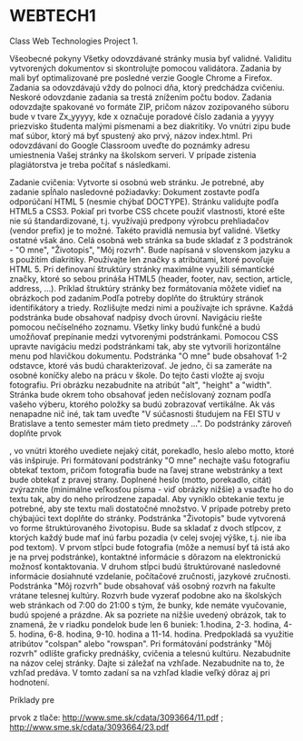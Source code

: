 # WEBTECH1
Class Web Technologies Project 1.


Všeobecné pokyny
Všetky odovzdávané stránky musia byť validné. Validitu vytvorených dokumentov si skontrolujte pomocou validátora.
Zadania by mali byť optimalizované pre posledné verzie Google Chrome a Firefox.
Zadania sa odovzdávajú vždy do polnoci dňa, ktorý predchádza cvičeniu.
Neskoré odovzdanie zadania sa trestá znížením počtu bodov.
Zadania odovzdajte spakované vo formáte ZIP, pričom názov zozipovaného súboru bude v tvare Zx_yyyyy, kde x označuje poradové číslo zadania a yyyyy priezvisko študenta malými písmenami a bez diakritiky. Vo vnútri zipu bude mať súbor, ktorý má byť spustený ako prvý, názov index.html.
Pri odovzdávaní do Google Classroom uveďte do poznámky adresu umiestnenia Vašej stránky na školskom serveri.
V prípade zistenia plagiátorstva je treba počítať s následkami.

Zadanie cvičenia:
Vytvorte si osobnú web stránku. Je potrebné, aby zadanie spĺňalo nasledovné požiadavky:
Dokument zostavte podľa odporúčaní HTML 5 (nesmie chýbať DOCTYPE).
Stránku validujte podľa HTML5 a CSS3. Pokiaľ pri tvorbe CSS chcete použiť vlastnosti, ktoré ešte nie sú štandardizované, t.j. využívajú predpony výrobcu prehliadačov (vendor prefix) je to možné. Takéto pravidlá nemusia byť validné. Všetky ostatné však áno.
Celá osobná web stránka sa bude skladať z 3 podstránok - "O mne", "Životopis", "Môj rozvrh". Bude napísaná v slovenskom jazyku a s použitím diakritiky.
Používajte len značky s atribútami, ktoré povoľuje HTML 5. Pri definovaní štruktúry stránky maximálne využili sémantické značky, ktoré so sebou prináša HTML5 (header, footer, nav, section, article, address, ...). Príklad štruktúry stránky bez formátovania môžete vidieť na obrázkoch pod zadaním.Podľa potreby doplňte do štruktúry stránok identifikátory a triedy. Rozlišujte medzi nimi a používajte ich správne.
Každá podstránka bude obsahovať nadpisy dvoch úrovní.
Navigáciu riešte pomocou nečíselného zoznamu. Všetky linky budú funkčné a budú umožňovať prepínanie medzi vytvorenými podstránkami. Pomocou CSS upravte navigáciu medzi podstránkami tak, aby ste vytvorili horizontálne menu pod hlavičkou dokumentu.
Podstránka "O mne" bude obsahovať 1-2 odstavce, ktoré vás budú charakterizovať. Je jedno, či sa zameráte na osobné koníčky alebo na prácu v škole. Do tejto časti vložte aj svoju fotografiu. Pri obrázku nezabudnite na atribút "alt", "height" a "width".
 Stránka bude okrem toho obsahovať jeden nečíslovaný zoznam podľa vašeho výberu, ktorého položky sa budú zobrazovať vertikálne. Ak vás nenapadne nič iné, tak tam uveďte "V súčasnosti študujem na FEI STU v Bratislave a tento semester mám tieto predmety ...".
Do podstránky zároveň doplňte prvok <aside>, vo vnútri ktorého uvediete nejaký citát, porekadlo, heslo alebo motto, ktoré vás inšpiruje.
Pri formátovaní podstránky "O mne" nechajte vašu fotografiu obtekať textom, pričom fotografia bude na ľavej strane webstránky a text bude obtekať z pravej strany. Doplnené heslo (motto, porekadlo, citát) zvýraznite (minimálne veľkosťou písma - viď obrázky nižšie) a vsaďte ho do textu tak, aby do neho prirodzene zapadal. Aby vyniklo obtekanie textu je potrebné, aby ste textu mali dostatočné množstvo. V prípade potreby preto chýbajúci text doplňte do stránky.
Podstránka "Životopis" bude vytvorená vo forme štruktúrovaného životopisu. Bude sa skladať z dvoch stĺpcov, z ktorých každý bude mať inú farbu pozadia (v celej svojej výške, t.j. nie iba pod textom). V prvom stĺpci bude
fotografia (môže a nemusí byť tá istá ako je na prvej podstránke),
kontaktné informácie s dôrazom na elektronickú možnosť kontaktovania.
V druhom stĺpci budú štruktúrované nasledovné informácie
dosiahnuté vzdelanie,
počítačové zručnosti,
jazykové zručnosti.
Podstránka "Môj rozvrh" bude obsahovať váš osobný rozvrh na fakulte vrátane telesnej kultúry. Rozvrh bude vyzerať podobne ako na školských web stránkach od 7:00 do 21:00 s tým, že bunky, kde nemáte vyučovanie, budú spojené a prázdne. Ak sa pozriete na nižšie uvedený obrázok, tak to znamená, že v riadku pondelok bude len 6 buniek: 1.hodina, 2-3. hodina, 4-5. hodina, 6-8. hodina, 9-10. hodina a 11-14. hodina. Predpokladá sa využitie  atribútov "colspan" alebo "rowspan".
Pri formátování podstránky "Môj rozvrh" odlíšte graficky prednášky, cvičenia a telesnú kultúru.
Nezabudnite na názov celej stránky.
Dajte si záležať na vzhľade. Nezabudnite na to, že vzhľad predáva. V tomto zadaní sa na vzhľad kladie veľký dôraz aj pri hodnotení.
    

Príklady pre <aside> prvok z tlače: 
http://www.sme.sk/cdata/3093664/11.pdf ; http://www.sme.sk/cdata/3093664/23.pdf



